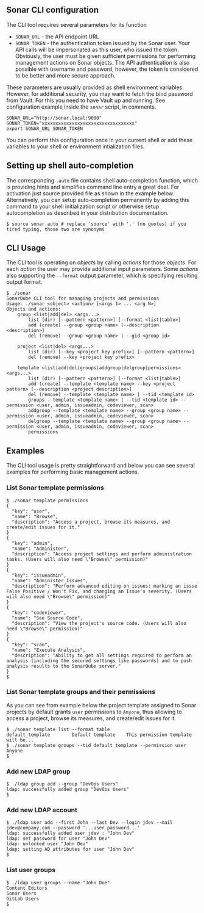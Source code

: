 ## Sonar CLI configuration

The CLI tool requires several parameters for its function

* `SONAR_URL` - the API endpoint URL
* `SONAR_TOKEN` - the authentication token issued by the Sonar user. Your API calls will be impersonated as this user, who issued the token. Obviously, the user must be given sufficient permissions for performing management actions on Sonar objects. The API authentication is also possible with username and password, however, the token is considered to be better and more secure approach.

These parameters are usually provided as shell environment variables. However, for additional security, you may want to fetch the bind password from Vault. For this you need to have Vault up and running. See configuration example inside the `sonar` script, in comments.

```shell
SONAR_URL="http://sonar.local:9000"
SONAR_TOKEN="xxxxxxxxxxxxxxxxxxxxxxxxxxxxxxxxxx"
export SONAR_URL SONAR_TOKEN
```

You can perform this configuration once in your current shell or add these variables to your shell or environment intialization files.

## Setting up shell auto-completion

The corresponding `.auto` file contains shell auto-completion function, which is providing hints and simplifies command line entry a great deal. For activation just source provided file as shown in the example below. Alternatively, you can setup auto-completion permanently by adding this command to your shell initialization script or otherwise setup autocompletion as described in your distribution documentation.

```shell
$ source sonar.auto # replace 'source' with '.' (no quotes) if you tired typing, those two are synonyms 
```

## CLI Usage

The CLI tool is operating on _objects_ by calling _actions_ for those _objects_. For each _action_ the user may provide additional input parameters. Some _actions_ also supporting the `--format` output parameter, which is specifying resulting output format.

```shell
$ ./sonar
SonarQube CLI tool for managing projects and permissions
Usage: ./sonar <object> <action> [<args 1> ... <arg N>]
Objects and actions:
    group <list|add|del> <args...>
        list (dir) [--pattern <pattern>] [--format <list|table>]
        add (create) --group <group name> [--description <description>]
        del (remove) --group <group name> | --gid <group id>

    project <list|del> <args...>
        list (dir) [--key <project key prefix>] [--pattern <pattern>]
        del (remove) --key <project key prefix>

    template <list|add|del|groups|addgroup|delgroup|permissions> <args...>
        list (dir) [--pattern <pattern>] [--format <list|table>]
        add (create) --template <template name> --key <project pattern> [--description <project description>]
        del (remove) --template <template name> | --tid <template id>
        groups --template <template name> | --tid <template id> --permission <user, admin, issueadmin, codeviewer, scan>
        addgroup --template <template name> --group <group name> --permission <user, admin, issueadmin, codeviewer, scan>
        delgroup --template <template name> --group <group name> --permission <user, admin, issueadmin, codeviewer, scan>
        permissions

```

## Examples

The CLI tool usage is pretty straightforward and below you can see several examples for performing basic management actions.

### List Sonar template permissions

```shell
$ ./sonar template permissions
{
  "key": "user",
  "name": "Browse",
  "description": "Access a project, browse its measures, and create/edit issues for it."
}
{
  "key": "admin",
  "name": "Administer",
  "description": "Access project settings and perform administration tasks. (Users will also need \"Browse\" permission)"
}
{
  "key": "issueadmin",
  "name": "Administer Issues",
  "description": "Perform advanced editing on issues: marking an issue False Positive / Won't Fix, and changing an Issue's severity. (Users will also need \"Browse\" permission)"
}
{
  "key": "codeviewer",
  "name": "See Source Code",
  "description": "View the project's source code. (Users will also need \"Browse\" permission)"
}
{
  "key": "scan",
  "name": "Execute Analysis",
  "description": "Ability to get all settings required to perform an analysis (including the secured settings like passwords) and to push analysis results to the SonarQube server."
}
$
```

### List Sonar template groups and their permissions

As you can see from example below the project template assigned to Sonar projects by default grants `user` permissions to `Anyone`, thus allowing to access a project, browse its measures, and create/edit issues for it.
 
```shell
$ ./sonar template list --format table
default_template		Default template	This permission template will be...
$ ./sonar template groups --tid default_template --permission user
Anyone
$
```

### Add new LDAP group

```shell
$ ./ldap group add --group "DevOps Users"
ldap: successfully added group "DevOps Users"
$
```

### Add new LDAP account

```shell
$ ./ldap user add --first John --last Dev --login jdev --mail jdev@company.com --password '...user password...'
ldap: successfully added user jdev : "John Dev"
ldap: set password for user "John Dev"
ldap: unlocked user "John Dev"
ldap: setting AD attributes for user "John Dev"
$
```

### List user groups

```shell
$ ./ldap user groups --name "John Doe"
Content Editors
Sonar Users
GitLab Users
$
```
